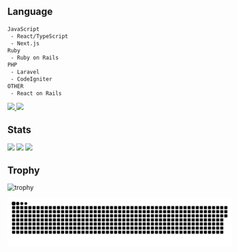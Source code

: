 ## Language
```
JavaScript
 - React/TypeScript
 - Next.js
Ruby
 - Ruby on Rails
PHP
 - Laravel
 - CodeIgniter
OTHER
 - React on Rails
```
<p align="left">
  <a href="https://github.com/muffinist11">
    <img height="20" src="https://komarev.com/ghpvc/?username=muffinist11 />
  </a>
  <a href="https://github.com/muffinist11">
    <img height="20" src="https://img.shields.io/github/followers/muffinist11?label=follow&logo=github&style=flat" />
  </a>
</p>

## Stats
![](http://github-profile-summary-cards.vercel.app/api/cards/profile-details?username=muffinist11&theme=solarized)
![](http://github-profile-summary-cards.vercel.app/api/cards/repos-per-language?username=muffinist11&theme=solarized)
![](http://github-profile-summary-cards.vercel.app/api/cards/productive-time?username=muffinist11&theme=solarized&utcOffset=9)

## Trophy
![trophy](https://github-profile-trophy.vercel.app/?username=ryo-ma&title=MultiLanguage,Commits,Repositories,Experience)

![](https://raw.githubusercontent.com/muffinist11/muffinist11/output/github-contribution-grid-snake.svg)

